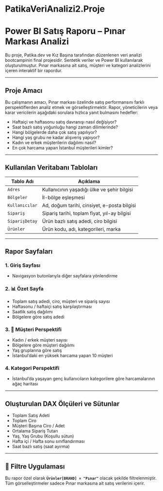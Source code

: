 # PatikaVeriAnalizi2.Proje
# Power BI Satış Raporu – Pınar Markası Analizi

Bu proje, Patika.dev ve Kız Başına tarafından düzenlenen veri analizi bootcampinin final projesidir. Sentetik veriler ve Power BI kullanılarak oluşturulmuştur. Pınar markasına ait satış, müşteri ve kategori analizlerini içeren interaktif bir rapordur.

---

##  Proje Amacı

Bu çalışmanın amacı, Pınar markası özelinde satış performansını farklı perspektiflerden analiz etmek ve görselleştirmektir. Rapor, yöneticilerin veya karar vericilerin aşağıdaki sorulara hızlıca yanıt bulmasını hedefler:

- Haftaiçi ve haftasonu satış davranışı nasıl değişiyor?
- Saat bazlı satış yoğunluğu hangi zaman dilimlerinde?
- Hangi bölgelerde daha çok satış yapılıyor?
- Hangi yaş grubu ne kadar alışveriş yapıyor?
- Kadın ve erkek müşterilerin dağılımı nasıl?
- En çok harcama yapan İstanbul müşterileri kimler?

---

##  Kullanılan Veritabanı Tabloları

| Tablo Adı       | Açıklama                                  |
|-----------------|--------------------------------------------|
| `Adres`         | Kullanıcının yaşadığı ülke ve şehir bilgisi |
| `Bölgeler`      | İl-bölge eşleşmesi                         |
| `Kullanıcılar`  | Ad, doğum tarihi, cinsiyet, e-posta bilgisi|
| `Sipariş`       | Sipariş tarihi, toplam fiyat, yıl-ay bilgisi|
| `SiparişDetay`  | Ürün bazlı satış adedi, ciro bilgisi       |
| `Ürünler`       | Ürün kodu, adı, kategorileri, marka        |

---

##  Rapor Sayfaları

### 1.  Giriş Sayfası
- Navigasyon butonlarıyla diğer sayfalara yönlendirme

### 2. 📊 Özet Sayfa
- Toplam satış adedi, ciro, müşteri ve sipariş sayısı
- Haftasonu / haftaiçi satış karşılaştırması
- Saatlik satış dağılımı
- Bölgelere göre satış adedi

### 3. 👤 Müşteri Perspektifi
- Kadın / erkek müşteri sayısı
- Bölgelere göre müşteri dağılımı
- Yaş gruplarına göre satış
- İstanbul’daki en yüksek harcama yapan 10 müşteri

### 4.  Kategori Perspektifi
- İstanbul’da yaşayan genç kullanıcıların kategorilere göre harcamalarının ağaç haritası

---

##  Oluşturulan DAX Ölçüleri ve Sütunlar

- Toplam Satış Adeti  
- Toplam Ciro  
- Müşteri Başına Ciro / Adet  
- Ortalama Sipariş Tutarı  
- Yaş, Yaş Grubu (Koşullu sütun)  
- Hafta içi / Hafta sonu sınıflandırması  
- Saat bazlı satış (saat ayırma)

---

## 🎯 Filtre Uygulaması

Bu rapor özel olarak **`Ürünler[BRAND] = "Pınar"`** olacak şekilde filtrelenmiştir. Tüm görselleştirmeler sadece Pınar markasına ait satış verilerini içerir.



